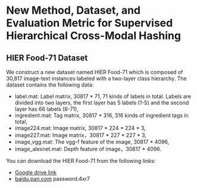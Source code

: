 # New Method, Dataset, and Evaluation Metric for Supervised Hierarchical Cross-Modal Hashing
## HIER Food-71 Dataset
We construct a new dataset named HIER Food-71 which is composed of 30,817 image-text instances labeled with a two-layer class hierarchy. The dataset contains the following data:
* label.mat: Label matrix, 30817 * 71, 71 kinds of labels in total. Labels are divided into two layers, the first layer has 5 labels (1-5) and the second layer has 66 labels (6-71),
* ingredient.mat: Tag matrix, 30817 * 316, 316 kinds of ingredient tags in total,
* image224.mat: Image matrix, 30817 * 224 * 224 * 3,
* image227.mat: Image matrix，30817 * 227 * 227 * 3,
* image_vgg.mat: The vgg-f feature of the image, 30817 * 4096,
* image_alexnet.mat: Depth feature of image，30817 * 4096.

You can download the HIER Food-71 from the following links:
* [Google drive link](https://drive.google.com/drive/folders/1KE2zZ5l2s74V6i7IbBBxUyfbChQVCGoc?usp=sharing)
* [baidu.pan.com](https://pan.baidu.com/s/1bHwr6__uBgsxn2u4w7cpDw)  password:4xr7 
